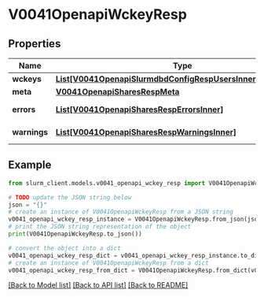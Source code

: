 # V0041OpenapiWckeyResp


## Properties

Name | Type | Description | Notes
------------ | ------------- | ------------- | -------------
**wckeys** | [**List[V0041OpenapiSlurmdbdConfigRespUsersInnerWckeysInner]**](V0041OpenapiSlurmdbdConfigRespUsersInnerWckeysInner.md) | wckeys | 
**meta** | [**V0041OpenapiSharesRespMeta**](V0041OpenapiSharesRespMeta.md) |  | [optional] 
**errors** | [**List[V0041OpenapiSharesRespErrorsInner]**](V0041OpenapiSharesRespErrorsInner.md) | Query errors | [optional] 
**warnings** | [**List[V0041OpenapiSharesRespWarningsInner]**](V0041OpenapiSharesRespWarningsInner.md) | Query warnings | [optional] 

## Example

```python
from slurm_client.models.v0041_openapi_wckey_resp import V0041OpenapiWckeyResp

# TODO update the JSON string below
json = "{}"
# create an instance of V0041OpenapiWckeyResp from a JSON string
v0041_openapi_wckey_resp_instance = V0041OpenapiWckeyResp.from_json(json)
# print the JSON string representation of the object
print(V0041OpenapiWckeyResp.to_json())

# convert the object into a dict
v0041_openapi_wckey_resp_dict = v0041_openapi_wckey_resp_instance.to_dict()
# create an instance of V0041OpenapiWckeyResp from a dict
v0041_openapi_wckey_resp_from_dict = V0041OpenapiWckeyResp.from_dict(v0041_openapi_wckey_resp_dict)
```
[[Back to Model list]](../README.md#documentation-for-models) [[Back to API list]](../README.md#documentation-for-api-endpoints) [[Back to README]](../README.md)


